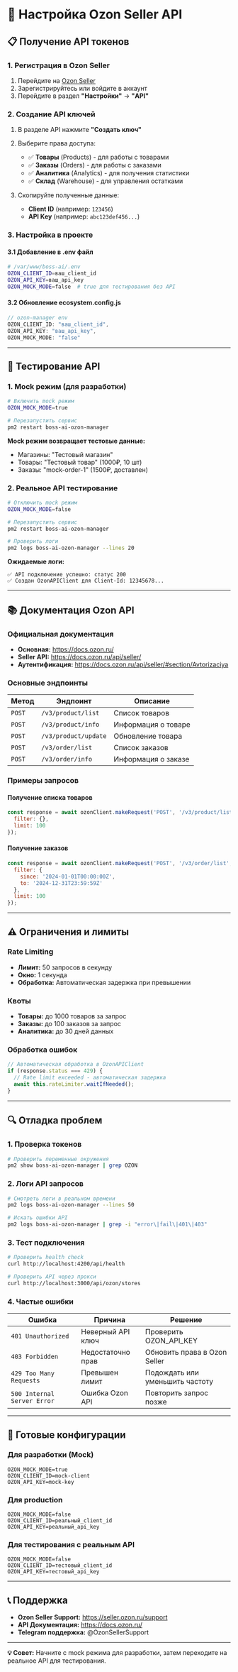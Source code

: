 # 🔧 Настройка Ozon Seller API

## 📋 Получение API токенов

### 1. Регистрация в Ozon Seller

1. Перейдите на [Ozon Seller](https://seller.ozon.ru/)
2. Зарегистрируйтесь или войдите в аккаунт
3. Перейдите в раздел **"Настройки"** → **"API"**

### 2. Создание API ключей

1. В разделе API нажмите **"Создать ключ"**
2. Выберите права доступа:
   - ✅ **Товары** (Products) - для работы с товарами
   - ✅ **Заказы** (Orders) - для работы с заказами
   - ✅ **Аналитика** (Analytics) - для получения статистики
   - ✅ **Склад** (Warehouse) - для управления остатками

3. Скопируйте полученные данные:
   - **Client ID** (например: `123456`)
   - **API Key** (например: `abc123def456...`)

### 3. Настройка в проекте

#### 3.1 Добавление в .env файл

```bash
# /var/www/boss-ai/.env
OZON_CLIENT_ID=ваш_client_id
OZON_API_KEY=ваш_api_key
OZON_MOCK_MODE=false  # true для тестирования без API
```

#### 3.2 Обновление ecosystem.config.js

```javascript
// ozon-manager env
OZON_CLIENT_ID: "ваш_client_id",
OZON_API_KEY: "ваш_api_key",
OZON_MOCK_MODE: "false"
```

---

## 🧪 Тестирование API

### 1. Mock режим (для разработки)

```bash
# Включить mock режим
OZON_MOCK_MODE=true

# Перезапустить сервис
pm2 restart boss-ai-ozon-manager
```

**Mock режим возвращает тестовые данные:**
- Магазины: "Тестовый магазин"
- Товары: "Тестовый товар" (1000₽, 10 шт)
- Заказы: "mock-order-1" (1500₽, доставлен)

### 2. Реальное API тестирование

```bash
# Отключить mock режим
OZON_MOCK_MODE=false

# Перезапустить сервис
pm2 restart boss-ai-ozon-manager

# Проверить логи
pm2 logs boss-ai-ozon-manager --lines 20
```

**Ожидаемые логи:**
```
✅ API подключение успешно: статус 200
✅ Создан OzonAPIClient для Client-Id: 12345678...
```

---

## 📚 Документация Ozon API

### Официальная документация
- **Основная:** https://docs.ozon.ru/
- **Seller API:** https://docs.ozon.ru/api/seller/
- **Аутентификация:** https://docs.ozon.ru/api/seller/#section/Avtorizaciya

### Основные эндпоинты

| Метод | Эндпоинт | Описание |
|-------|----------|----------|
| `POST` | `/v3/product/list` | Список товаров |
| `POST` | `/v3/product/info` | Информация о товаре |
| `POST` | `/v3/product/update` | Обновление товара |
| `POST` | `/v3/order/list` | Список заказов |
| `POST` | `/v3/order/info` | Информация о заказе |

### Примеры запросов

#### Получение списка товаров
```javascript
const response = await ozonClient.makeRequest('POST', '/v3/product/list', {
  filter: {},
  limit: 100
});
```

#### Получение заказов
```javascript
const response = await ozonClient.makeRequest('POST', '/v3/order/list', {
  filter: {
    since: '2024-01-01T00:00:00Z',
    to: '2024-12-31T23:59:59Z'
  },
  limit: 100
});
```

---

## ⚠️ Ограничения и лимиты

### Rate Limiting
- **Лимит:** 50 запросов в секунду
- **Окно:** 1 секунда
- **Обработка:** Автоматическая задержка при превышении

### Квоты
- **Товары:** до 1000 товаров за запрос
- **Заказы:** до 100 заказов за запрос
- **Аналитика:** до 30 дней данных

### Обработка ошибок
```javascript
// Автоматическая обработка в OzonAPIClient
if (response.status === 429) {
  // Rate limit exceeded - автоматическая задержка
  await this.rateLimiter.waitIfNeeded();
}
```

---

## 🔍 Отладка проблем

### 1. Проверка токенов
```bash
# Проверить переменные окружения
pm2 show boss-ai-ozon-manager | grep OZON
```

### 2. Логи API запросов
```bash
# Смотреть логи в реальном времени
pm2 logs boss-ai-ozon-manager --lines 50

# Искать ошибки API
pm2 logs boss-ai-ozon-manager | grep -i "error\|fail\|401\|403"
```

### 3. Тест подключения
```bash
# Проверить health check
curl http://localhost:4200/api/health

# Проверить API через прокси
curl http://localhost:3000/api/ozon/stores
```

### 4. Частые ошибки

| Ошибка | Причина | Решение |
|--------|---------|---------|
| `401 Unauthorized` | Неверный API ключ | Проверить OZON_API_KEY |
| `403 Forbidden` | Недостаточно прав | Обновить права в Ozon Seller |
| `429 Too Many Requests` | Превышен лимит | Подождать или уменьшить частоту |
| `500 Internal Server Error` | Ошибка Ozon API | Повторить запрос позже |

---

## 🚀 Готовые конфигурации

### Для разработки (Mock)
```env
OZON_MOCK_MODE=true
OZON_CLIENT_ID=mock-client
OZON_API_KEY=mock-key
```

### Для production
```env
OZON_MOCK_MODE=false
OZON_CLIENT_ID=реальный_client_id
OZON_API_KEY=реальный_api_key
```

### Для тестирования с реальным API
```env
OZON_MOCK_MODE=false
OZON_CLIENT_ID=тестовый_client_id
OZON_API_KEY=тестовый_api_key
```

---

## 📞 Поддержка

- **Ozon Seller Support:** https://seller.ozon.ru/support
- **API Документация:** https://docs.ozon.ru/
- **Telegram поддержка:** @OzonSellerSupport

---

**💡 Совет:** Начните с mock режима для разработки, затем переходите на реальное API для тестирования.
